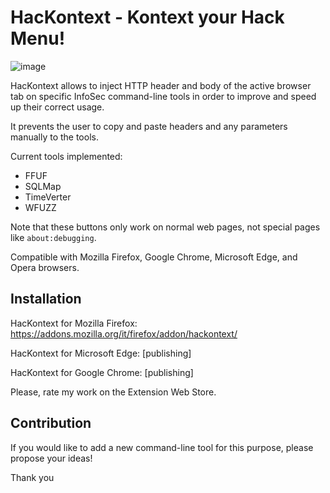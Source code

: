 # HacKontext - Kontext your Hack Menu! 

![image](https://user-images.githubusercontent.com/83867734/160303319-af26ce2d-2e57-44a2-a94f-5e59d71fd527.png)

HacKontext allows to inject HTTP header and body of the active browser tab on specific InfoSec command-line tools in order to improve and speed up their correct usage.

It prevents the user to copy and paste headers and any parameters manually to the tools.

Current tools implemented:
* FFUF
* SQLMap
* TimeVerter
* WFUZZ

Note that these buttons only work on normal web pages, not special pages like `about:debugging`.

Compatible with Mozilla Firefox, Google Chrome, Microsoft Edge, and Opera browsers.

## Installation

HacKontext for Mozilla Firefox: https://addons.mozilla.org/it/firefox/addon/hackontext/

HacKontext for Microsoft Edge: [publishing]

HacKontext for Google Chrome: [publishing]

Please, rate my work on the Extension Web Store.

## Contribution

If you would like to add a new command-line tool for this purpose, please propose your ideas!

Thank you

